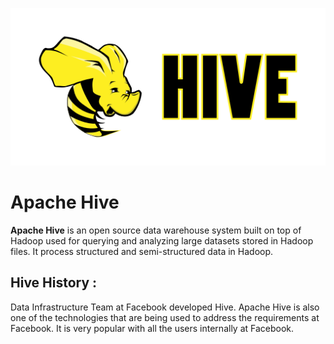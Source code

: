 ![](/images/hive.png)

# Apache Hive

**Apache Hive** is an open source data warehouse system built on top of Hadoop used for querying and analyzing large datasets stored in Hadoop files. It process structured and semi-structured data in Hadoop.

## Hive History :
 
Data Infrastructure Team at Facebook developed Hive. Apache Hive is also one of the technologies that are being used to address the requirements at Facebook. It is very popular with all the users internally at Facebook.
